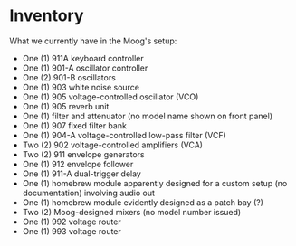 # Inventory 

What we currently have in the Moog's setup:

* One (1) 911A keyboard controller
* One (1) 901-A oscillator controller 
* One (2) 901-B oscillators 
* One (1) 903 white noise source 
* One (1) 905 voltage-controlled oscillator (VCO) 
* One (1) 905 reverb unit 
* One (1) filter and attenuator (no model name shown on front panel) 
* One (1) 907 fixed filter bank 
* One (1) 904-A voltage-controlled low-pass filter (VCF) 
* Two (2) 902 voltage-controlled amplifiers (VCA) 
* Two (2) 911 envelope generators 
* One (1) 912 envelope follower 
* One (1) 911-A dual-trigger delay 
* One (1) homebrew module apparently designed for a custom setup (no documentation) involving audio out 
* One (1) homebrew module evidently designed as a patch bay (?) 
* Two (2) Moog-designed mixers (no model number issued) 
* One (1) 992 voltage router 
* One (1) 993  voltage router 

